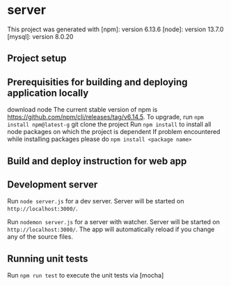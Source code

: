 # server

This project was generated with
[npm]: version 6.13.6 
[node]: version 13.7.0
[mysql]: version 8.0.20


## Project setup 

## Prerequisities for building and deploying application locally 
download node 
The current stable version of npm is https://github.com/npm/cli/releases/tag/v6.14.5.
To upgrade, run `npm install npm@latest-g` 
git clone the project 
Run `npm install` to install all node packages on which the project is dependent
If problem encountered while installing packages please do `npm install <package name>`


## Build and deploy instruction for web app

## Development server

Run `node server.js` for a dev server. Server will be started on `http://localhost:3000/`. 

Run `nodemon server.js` for a server with watcher. Server will be started on `http://localhost:3000/`. The app will automatically reload if you change any of the source files.

## Running unit tests

Run `npm run test` to execute the unit tests via [mocha]